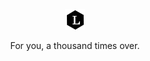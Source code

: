 <p align="center">
  <a href="http://www.happlee.club/Lee/">
    <img alt="Lee" src="./docs/_media/Lee.png">
  </a>
</p>


<p align="center" >
  For you, a thousand times over.
</p>

